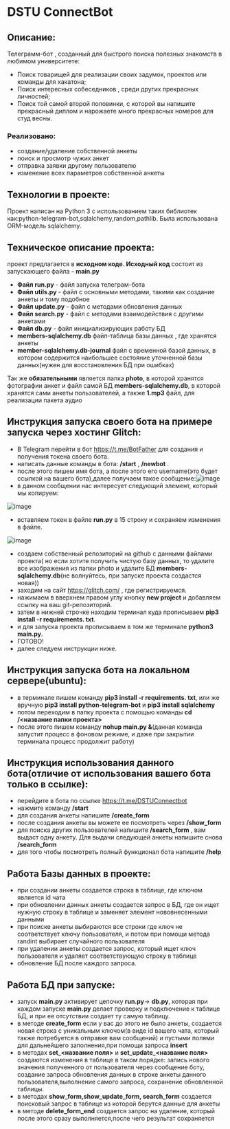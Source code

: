 # DSTU ConnectBot 
## Описание:
Телеграмм-бот , созданный для быстрого поиска полезных знакомств в любимом университете: 
- Поиск товарищей для реализации своих задумок, проектов или команды для хакатона;
- Поиск интересных собеседников , среди других прекрасных личностей;
- Поиск той самой второй половинки, с которой вы напишите прекрасный диплом и нарожаете много прекрасных номеров для студ весны.
### Реализовано:
- создание/удаление собственной анкеты
- поиск и просмотр чужих анкет
- отправка заявки другому пользователю
- изменение всех параметров собственной анкеты

## Технологии в проекте:
Проект написан на Python 3 c использованием таких библиотек как:python-telegram-bot,sqlalchemy,random,pathlib.
Была использована ORM-модель sqlalchemy.

## Техническое описание проекта:

проект предлагается в **исходном коде**. 
**Исходный код** состоит из запускающего файла - **main.py**
- **Файл run.py** -   файл запуска телеграм-бота
- **Файл utils.py**  -  файл с основными методами, такими как создание анкеты и тому подобное
- **Файл update.py** - файл с методами обновления данных
- **Файл search.py** - файл с методами взаимодействия с другими анкетами
- **Файл db.py** - файл инициализирующих работу БД
- **members-sqlalchemy.db** файл-таблица базы данных , где хранятся анкеты
- **member-sqlalchemy.db-journal** файл с временной базой данных, в котором содержится наибольшее состояние уточненной базы данных(нужен для восстановления БД при ошибках)

Так же **обязательными** является папка **photo**, в которой хранятся фотографии анкет и файл самой БД **members-sqlalchemy.db**, в которой хранятся сами анкеты пользователей, а также **1.mp3** файл, для реализации пакета аудио

## Инструкция запуска своего бота на примере запуска через хостинг Glitch: 
- В Telegram перейти в бот https://t.me/BotFather для создания и получения токена своего бота.
- написать данные команды в бота: **/start** , **/newbot** . 
- после этого пишем имя бота, а после этого его  username(это будет ссылкой на вашего бота),далее получаем такое сообщение:![image](https://user-images.githubusercontent.com/81232295/226204701-0e6f0dcd-4ad5-4d0e-a0ef-56db4a201a0c.png)
- в данном сообщении нас интересует следующий элемент, который мы копируем:

![image](https://user-images.githubusercontent.com/81232295/226204788-49a8a01e-e320-43b6-acdd-bb5942eea76f.png)

- вставляем токен в файле **run.py** в 15 строку и сохраняем изменения в файле.

![image](https://user-images.githubusercontent.com/81232295/226204889-71370e29-2829-46f2-a83a-824463926e94.png)

- создаем собственный репозиторий на github с данными файлами проекта( но если хотите получить чистую базу данных, то удалите все изображения из папки photo и удалите БД **members-sqlalchemy.db**(не волнуйтесь, при запуске проекта создастся новая)) 
- заходим на сайт https://glitch.com/ , где регистрируемся.
- нажимаем в вверхнем правом углу кнопку **new project** и добавляем ссылку на ваш git-репозиторий.
- затем в нижней строчке находим терминал куда прописываем **pip3 install -r requirements. txt**.
- и для запуска проекта прописываем в том же терминале **python3 main.py**.
- ГОТОВО!
- далее следуем инструкции ниже.

## Инструкция запуска бота на локальном сервере(ubuntu):
- в терминале пишем команду **pip3 install -r requirements. txt**, или же вручную **pip3 install python-telegram-bot** и **pip3 install sqlalchemy**
- потом переходим в папку проекта с помощью команды **cd /<название папки проекта>**
- после этого пишем команду **nohup main.py &**(данная команда запустит процесс в фоновом режиме, и даже при закрытии терминала процесс продолжит работу)


## Инструкция использования  данного бота(отличие от использования вашего бота только в ссылке):

- перейдите в бота по ссылке https://t.me/DSTUConnectbot
- нажмите команду **/start**
- для создания анкеты напишите **/create_form**
- после создания анкеты вы можете ее посмотреть через **/show_form**
- для поиска других пользователей напишите **/search_form** , вам выдаст одну анкету. Для выдачи следующей анкеты напишите снова **/search_form**
- для того чтобы посмотреть полный функционал бота напишите **/help**

## Работа Базы данных в проекте:
- при создании анкеты создается строка в таблице, где ключом является id чата
- при обновлении данных анкеты создается запрос в БД, где он ищет нужную строку в таблице и заменяет элемент нововнесенными данными
- при поиске анкеты выбираются  все строки где ключ не соответствует ключу пользователя, и потом при помощи метода randint выбирает случайного пользователя
- при удалении анкеты создается запрос, который ищет ключ пользователя и удаляет соответствующую строку в таблице
- обновление БД после каждого запроса.

## Работа БД при запуске:
- запуск **main.py** активирует цепочку **run.py**-> **db.py**, которая при каждом запуске **main.py** делает проверку и подключение к таблице БД, и при ее отсутствии создает ту самую таблицу.
- в методе **create_form** если у вас до этого не было анкеты, создается новая строка с уникальным ключом(в виде id вашего чата, который также потребуется в отправке вам сообщений) и пустыми полями для дальнейшего заполнения,при помощи запроса **insert**
- в методах **set_<название поля>** и **set_update_<название поля>** создаются изменения в таблице в таком порядке: запись нового значения полученного от пользователя через сообщение боту, создание запроса обновления  данных в строке анкеты данного пользователя,выполнение самого запроса, сохранение обновленной таблицы.
- в методах **show_form,show_update_form, search_form** создается поисковый запрос в таблице из которой берутся данные  для анкеты
- в методе **delete_form_end** создается запрос на удаление, который после этого сразу выполняется,после чего результат сохраняется



